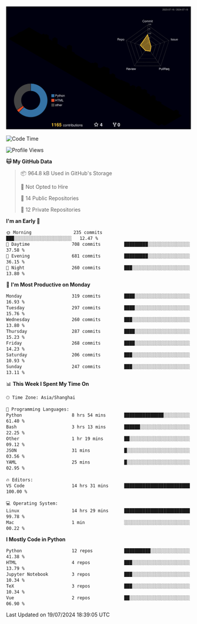 <!--![](https://raw.githubusercontent.com/BorisYang326/BorisYang326/output/github-contribution-grid-snake-dark.svg) -->
![](./profile-3d-contrib/profile-night-rainbow.svg)
<!--START_SECTION:waka-->
![Code Time](http://img.shields.io/badge/Code%20Time-313%20hrs%2030%20mins-blue)

![Profile Views](http://img.shields.io/badge/Profile%20Views-0-blue)

**🐱 My GitHub Data** 

> 📦 964.8 kB Used in GitHub's Storage 
 > 
> 🚫 Not Opted to Hire
 > 
> 📜 14 Public Repositories 
 > 
> 🔑 12 Private Repositories 
 > 
**I'm an Early 🐤** 

```text
🌞 Morning                235 commits         ███░░░░░░░░░░░░░░░░░░░░░░   12.47 % 
🌆 Daytime                708 commits         █████████░░░░░░░░░░░░░░░░   37.58 % 
🌃 Evening                681 commits         █████████░░░░░░░░░░░░░░░░   36.15 % 
🌙 Night                  260 commits         ███░░░░░░░░░░░░░░░░░░░░░░   13.80 % 
```
📅 **I'm Most Productive on Monday** 

```text
Monday                   319 commits         ████░░░░░░░░░░░░░░░░░░░░░   16.93 % 
Tuesday                  297 commits         ████░░░░░░░░░░░░░░░░░░░░░   15.76 % 
Wednesday                260 commits         ███░░░░░░░░░░░░░░░░░░░░░░   13.80 % 
Thursday                 287 commits         ████░░░░░░░░░░░░░░░░░░░░░   15.23 % 
Friday                   268 commits         ████░░░░░░░░░░░░░░░░░░░░░   14.23 % 
Saturday                 206 commits         ███░░░░░░░░░░░░░░░░░░░░░░   10.93 % 
Sunday                   247 commits         ███░░░░░░░░░░░░░░░░░░░░░░   13.11 % 
```


📊 **This Week I Spent My Time On** 

```text
🕑︎ Time Zone: Asia/Shanghai

💬 Programming Languages: 
Python                   8 hrs 54 mins       ███████████████░░░░░░░░░░   61.40 % 
Bash                     3 hrs 13 mins       ██████░░░░░░░░░░░░░░░░░░░   22.25 % 
Other                    1 hr 19 mins        ██░░░░░░░░░░░░░░░░░░░░░░░   09.12 % 
JSON                     31 mins             █░░░░░░░░░░░░░░░░░░░░░░░░   03.56 % 
YAML                     25 mins             █░░░░░░░░░░░░░░░░░░░░░░░░   02.95 % 

🔥 Editors: 
VS Code                  14 hrs 31 mins      █████████████████████████   100.00 % 

💻 Operating System: 
Linux                    14 hrs 29 mins      █████████████████████████   99.78 % 
Mac                      1 min               ░░░░░░░░░░░░░░░░░░░░░░░░░   00.22 % 
```

**I Mostly Code in Python** 

```text
Python                   12 repos            ██████████░░░░░░░░░░░░░░░   41.38 % 
HTML                     4 repos             ███░░░░░░░░░░░░░░░░░░░░░░   13.79 % 
Jupyter Notebook         3 repos             ███░░░░░░░░░░░░░░░░░░░░░░   10.34 % 
TeX                      3 repos             ███░░░░░░░░░░░░░░░░░░░░░░   10.34 % 
Vue                      2 repos             ██░░░░░░░░░░░░░░░░░░░░░░░   06.90 % 
```




 Last Updated on 19/07/2024 18:39:05 UTC
<!--END_SECTION:waka-->
